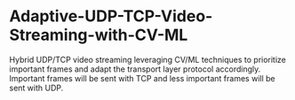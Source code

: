# Adaptive-UDP-TCP-Video-Streaming-with-CV-ML
Hybrid UDP/TCP video streaming leveraging CV/ML techniques to prioritize important frames and adapt the transport layer protocol accordingly. Important frames will be sent with TCP and less important frames will be sent with UDP.
